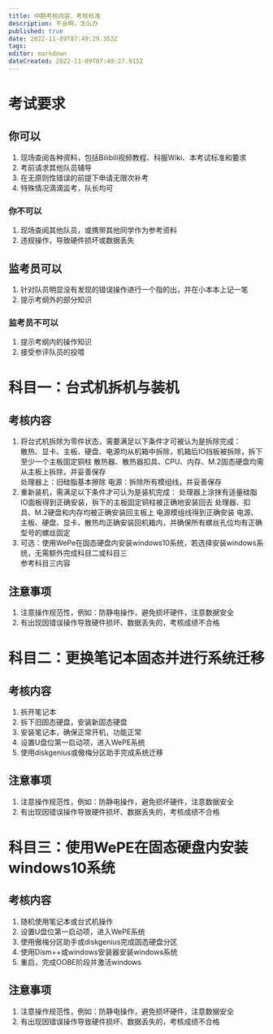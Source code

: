 ```yaml
---
title: 中期考核内容、考核标准
description: 不会啊，怎么办
published: true
date: 2022-11-09T07:49:29.353Z
tags: 
editor: markdown
dateCreated: 2022-11-09T07:49:27.915Z
---
```

# 考试要求
## 你可以
1. 现场查阅各种资料，包括Bilibili视频教程、科服Wiki、本考试标准和要求
2. 考前请求其他队员辅导
3. 在无原则性错误的前提下申请无限次补考
4. 特殊情况滴滴监考，队长均可
### 你不可以
1. 现场查阅其他队员，或携带其他同学作为参考资料
2. 违规操作，导致硬件损坏或数据丢失

## 监考员可以
1. 针对队员明显没有发现的错误操作进行一个指的出，并在小本本上记一笔
2. 提示考纲外的部分知识
### 监考员不可以
1. 提示考纲内的操作知识
2. 接受参评队员的投喂

# 科目一：台式机拆机与装机

## 考核内容
1. 将台式机拆除为零件状态，需要满足以下条件才可被认为是拆除完成：  
   散热、显卡、主板、硬盘、电源均从机箱中拆除，机箱后IO挡板被拆除，拆下至少一个主板固定铜柱
   散热器、散热器扣具、CPU、内存、M.2固态硬盘均需从主板上拆除，并妥善保存  
   处理器上：旧硅脂基本擦除
   电源：拆除所有模组线，并妥善保存
2. 重新装机，需满足以下条件才可认为是装机完成：
   处理器上涂抹有适量硅脂
   IO面板得到正确安装，拆下的主板固定铜柱被正确地安装回去
   处理器、扣具、M.2硬盘和内存均被正确安装回主板上
   电源模组线得到正确安装
   电源、主板、硬盘、显卡、散热均正确安装回机箱内，并确保所有螺丝孔位均有正确型号的螺丝固定
3. 可选：使用WePe在固态硬盘内安装windows10系统，若选择安装windows系统，无需额外完成科目二或科目三  
   参考科目三内容
## 注意事项
1. 注意操作规范性，例如：防静电操作，避免损坏硬件，注意数据安全
2. 有出现因错误操作导致硬件损坏、数据丢失的，考核成绩不合格

# 科目二：更换笔记本固态并进行系统迁移
## 考核内容
1. 拆开笔记本
2. 拆下旧固态硬盘，安装新固态硬盘
3. 安装笔记本，确保正常开机，功能正常
4. 设置U盘位第一启动项，进入WePE系统
5. 使用diskgenius或傲梅分区助手完成系统迁移
## 注意事项
1. 注意操作规范性，例如：防静电操作，避免损坏硬件，注意数据安全
2. 有出现因错误操作导致硬件损坏、数据丢失的，考核成绩不合格

# 科目三：使用WePE在固态硬盘内安装windows10系统
## 考核内容
1. 随机使用笔记本或台式机操作
2. 设置U盘位第一启动项，进入WePE系统
3. 使用傲梅分区助手或diskgenius完成固态硬盘分区
4. 使用Dism++或windows安装器安装windows系统
5. 重启，完成OOBE阶段并激活windows
## 注意事项
1. 注意操作规范性，例如：防静电操作，避免损坏硬件，注意数据安全
2. 有出现因错误操作导致硬件损坏、数据丢失的，考核成绩不合格